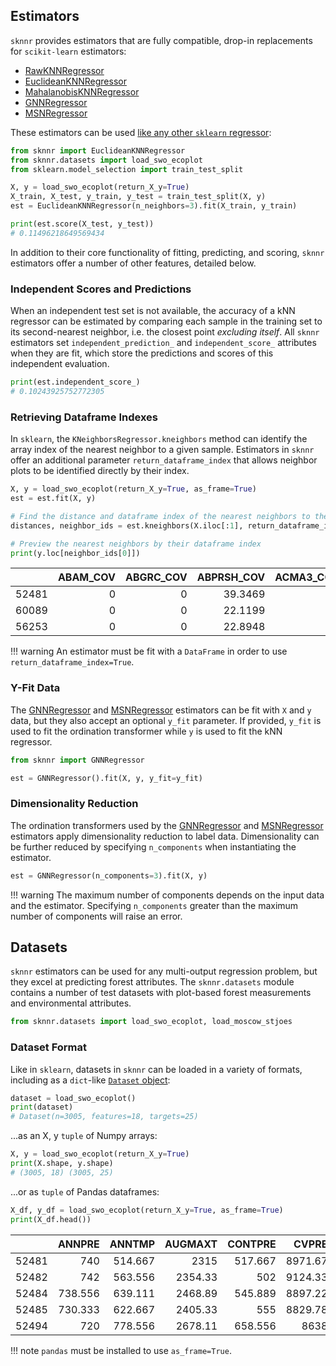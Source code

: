 ## Estimators

`sknnr` provides estimators that are fully compatible, drop-in replacements for `scikit-learn` estimators:

- [RawKNNRegressor](api/estimators/raw.md)
- [EuclideanKNNRegressor](api/estimators/euclidean.md)
- [MahalanobisKNNRegressor](api/estimators/mahalanobis.md)
- [GNNRegressor](api/estimators/gnn.md)
- [MSNRegressor](api/estimators/msn.md)

These estimators can be used [like any other `sklearn` regressor](https://scikit-learn.org/stable/getting_started.html#fitting-and-predicting-estimator-basics):

```python
from sknnr import EuclideanKNNRegressor
from sknnr.datasets import load_swo_ecoplot
from sklearn.model_selection import train_test_split

X, y = load_swo_ecoplot(return_X_y=True)
X_train, X_test, y_train, y_test = train_test_split(X, y)
est = EuclideanKNNRegressor(n_neighbors=3).fit(X_train, y_train)

print(est.score(X_test, y_test)) 
# 0.11496218649569434
```

In addition to their core functionality of fitting, predicting, and scoring, `sknnr` estimators offer a number of other features, detailed below.

### Independent Scores and Predictions

When an independent test set is not available, the accuracy of a kNN regressor can be estimated by comparing each sample in the training set to its second-nearest neighbor, i.e. the closest point *excluding itself*. All `sknnr` estimators set `independent_prediction_` and `independent_score_` attributes when they are fit, which store the predictions and scores of this independent evaluation.

```python
print(est.independent_score_)
# 0.10243925752772305
```

### Retrieving Dataframe Indexes

In `sklearn`, the `KNeighborsRegressor.kneighbors` method can identify the array index of the nearest neighbor to a given sample. Estimators in `sknnr` offer an additional parameter `return_dataframe_index` that allows neighbor plots to be identified directly by their index.

```python
X, y = load_swo_ecoplot(return_X_y=True, as_frame=True)
est = est.fit(X, y)

# Find the distance and dataframe index of the nearest neighbors to the first plot
distances, neighbor_ids = est.kneighbors(X.iloc[:1], return_dataframe_index=True)

# Preview the nearest neighbors by their dataframe index
print(y.loc[neighbor_ids[0]])
```

|       |   ABAM_COV |   ABGRC_COV |   ABPRSH_COV |   ACMA3_COV |   ALRH2_COV |
|------:|-----------:|------------:|-------------:|------------:|------------:|
| 52481 |          0 |           0 |      39.3469 |           0 |           0 |
| 60089 |          0 |           0 |      22.1199 |           0 |           0 |
| 56253 |          0 |           0 |      22.8948 |           0 |           0 |

!!! warning
    An estimator must be fit with a `DataFrame` in order to use `return_dataframe_index=True`.

### Y-Fit Data

The [GNNRegressor](api/estimators/gnn.md) and [MSNRegressor](api/estimators/msn.md) estimators can be fit with `X` and `y` data, but they also accept an optional `y_fit` parameter. If provided, `y_fit` is used to fit the ordination transformer while `y` is used to fit the kNN regressor.

```python
from sknnr import GNNRegressor

est = GNNRegressor().fit(X, y, y_fit=y_fit)
```

### Dimensionality Reduction

The ordination transformers used by the [GNNRegressor](api/estimators/gnn.md) and [MSNRegressor](api/estimators/msn.md) estimators apply dimensionality reduction to label data. Dimensionality can be further reduced by specifying `n_components` when instantiating the estimator.

```python
est = GNNRegressor(n_components=3).fit(X, y)
```

!!! warning
    The maximum number of components depends on the input data and the estimator. Specifying `n_components` greater than the maximum number of components will raise an error.

## Datasets

`sknnr` estimators can be used for any multi-output regression problem, but they excel at predicting forest attributes. The `sknnr.datasets` module contains a number of test datasets with plot-based forest measurements and environmental attributes.

```python
from sknnr.datasets import load_swo_ecoplot, load_moscow_stjoes
```

### Dataset Format

Like in `sklearn`, datasets in `sknnr` can be loaded in a variety of formats, including as a `dict`-like [`Dataset` object](api/datasets/dataset.md):

```python
dataset = load_swo_ecoplot()
print(dataset)
# Dataset(n=3005, features=18, targets=25)
```

...as an X, y `tuple` of Numpy arrays:

```python
X, y = load_swo_ecoplot(return_X_y=True)
print(X.shape, y.shape)
# (3005, 18) (3005, 25)
```

...or as `tuple` of Pandas dataframes:

```python
X_df, y_df = load_swo_ecoplot(return_X_y=True, as_frame=True)
print(X_df.head())
```

|       |   ANNPRE |   ANNTMP |   AUGMAXT |   CONTPRE |   CVPRE |   DECMINT |   DIFTMP |   SMRTMP |   SMRTP |   ASPTR |     DEM |     PRR |   SLPPCT |   TPI450 |     TC1 |      TC2 |      TC3 |     NBR |
|------:|---------:|---------:|----------:|----------:|--------:|----------:|---------:|---------:|--------:|--------:|--------:|--------:|---------:|---------:|--------:|---------:|---------:|--------:|
| 52481 |  740     |  514.667 |   2315    |   517.667 | 8971.67 |  -583.111 |  2899.11 |  1136.11 | 212.222 | 197.667 | 1870.11 | 13196.7 |  48.3333 |  33.7778 | 218.778 |  68.5556 | -86.2222 | 343.556 |
| 52482 |  742     |  563.556 |   2354.33 |   502     | 9124.33 |  -543.556 |  2898.89 |  1179.44 | 221.111 | 190.222 | 1713.11 | 16355.8 |   5.4444 |   6.4444 | 210.222 |  60.3333 | -96.6667 | 261.667 |
| 52484 |  738.556 |  639.111 |   2468.89 |   545.889 | 8897.22 |  -479.111 |  2949    |  1266.22 | 236     | 194.556 | 1612.11 | 15132.6 |  15.5556 |  -1.2222 | 157     | 110.222  | -17.4444 | 721     |
| 52485 |  730.333 |  622.667 |   2405.33 |   555     | 8829.78 |  -481.222 |  2887.56 |  1244.22 | 234     | 196.444 | 1682.33 | 15146.7 |  19.8889 | -16.8889 | 152.556 |  86.1111 | -31.6667 | 597.111 |
| 52494 |  720     |  778.556 |   2678.11 |   658.556 | 8638    |  -386.667 |  3065.78 |  1396    | 262     | 191.778 | 1345.67 | 16672.1 |   2      |   0.4444 | 214.667 |  58.5556 | -88.1111 | 294.222 |

!!! note
    `pandas` must be installed to use `as_frame=True`.
